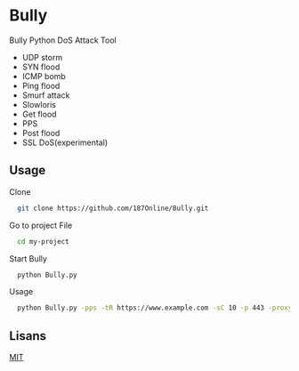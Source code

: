 
# Bully

Bully Python DoS Attack Tool 
* UDP storm 
* SYN flood
* ICMP bomb
* Ping flood
* Smurf attack 
* Slowloris
* Get flood
* PPS
* Post flood
* SSL DoS(experimental)


## Usage

Clone

```bash
  git clone https://github.com/187Online/Bully.git
```

Go to project File
```bash
  cd my-project
```

Start Bully
```bash
  python Bully.py 
```

  
Usage
```bash
  python Bully.py -pps -tR https://www.example.com -sC 10 -p 443 -proxy
```

## Lisans

[MIT](https://choosealicense.com/licenses/mit/)

  
